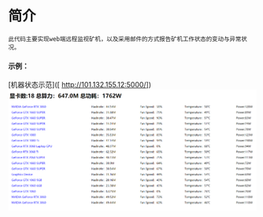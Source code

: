 # 简介
    此代码主要实现web端远程监视矿机，以及采用邮件的方式报告矿机工作状态的变动与异常状况。
#### 示例：
   [机器状态示范]([ http://101.132.155.12:5000/])
![Image text](https://github.com/zhaokun0/minner/blob/master/IMG/web.png)